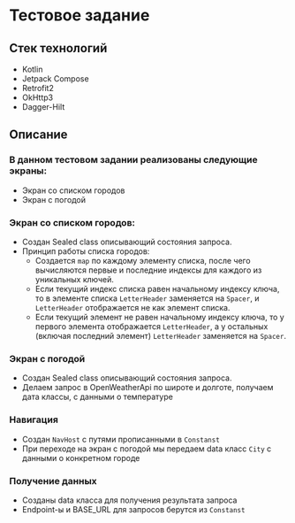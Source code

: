 # Тестовое задание

## Стек технологий
- Kotlin
- Jetpack Compose
- Retrofit2
- OkHttp3
- Dagger-Hilt

## Описание

### В данном тестовом задании реализованы следующие экраны:

- Экран со списком городов
- Экран с погодой

### Экран со списком городов:

- Создан Sealed class описывающий состояния запроса.
- Принцип работы списка городов:
  - Создается `map` по каждому элементу списка, после чего вычисляются первые и последние индексы для каждого из уникальных ключей.
  - Если текущий индекс списка равен начальному индексу ключа, то в элементе списка `LetterHeader` заменяется на `Spacer`, и `LetterHeader` отображается не как элемент списка.
  - Если текущий элемент не равен начальному индексу ключа, то у первого элемента отображается `LetterHeader`, а у остальных (включая последний элемент) `LetterHeader` заменяется на `Spacer`.

### Экран с погодой

- Создан Sealed class описывающий состояния запроса.
- Делаем запрос в OpenWeatherApi по широте и долготе, получаем дата классы, с данными о температуре

### Навигация

- Создан `NavHost` с путями прописанными в `Constanst`
- При переходе на экран с погодой мы передаем data класс `City` с данными о конкретном городе

### Получение данных

- Созданы data класса для получения результата запроса
- Endpoint-ы и BASE_URL для запросов берутся из `Constanst`
